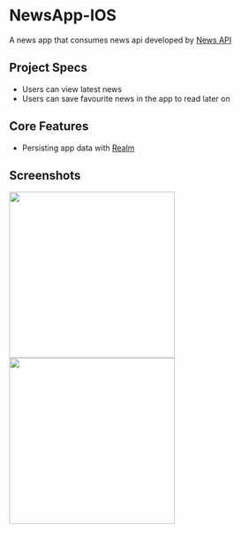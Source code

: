# NewsApp-IOS
A news app that consumes news api developed by [News API](https://newsapi.org/)

## Project Specs
*   Users can view latest news
*   Users can save favourite news in the app to read later on
## Core Features
*   Persisting app data with [Realm](https://realm.io/)


## Screenshots
<img src="/screenshot/Screenshot (146).png" width="300"/> <img src="/screenshot/Screenshot (147).png" width="300"/>
